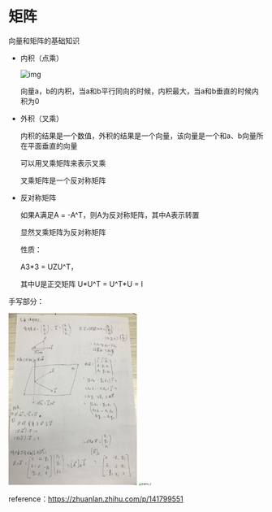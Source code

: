 # 矩阵

向量和矩阵的基础知识

- 内积（点乘）

  ![img](https://pic2.zhimg.com/80/v2-24cf85d5c986ceb8b2179f386ebe1115_720w.jpg)

  向量a，b的内积，当a和b平行同向的时候，内积最大，当a和b垂直的时候内积为0

- 外积（叉乘）

  内积的结果是一个数值，外积的结果是一个向量，该向量是一个和a、b向量所在平面垂直的向量

  

  可以用叉乘矩阵来表示叉乘

  

  叉乘矩阵是一个反对称矩阵

  

- 反对称矩阵

  如果A满足A = -A^T，则A为反对称矩阵，其中A表示转置

  显然叉乘矩阵为反对称矩阵

  性质：

  A3*3 = UZU^T，

  其中U是正交矩阵 U*U^T = U^T\*U = I




手写部分：

<img src="..\picture\matrix_1.png" alt="matrix_1" style="zoom:33%;" />



<img src="E:\Desktop\3d-vision\picture\matrix_2.png" alt="matrix_2" style="zoom:33%;" />





reference：https://zhuanlan.zhihu.com/p/141799551